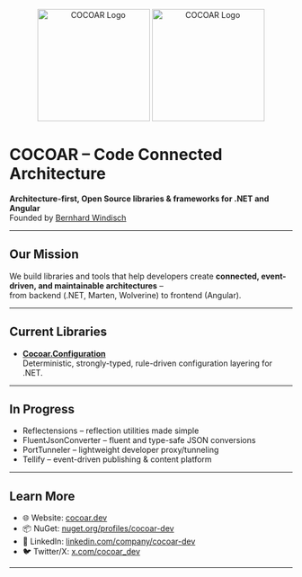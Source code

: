 <p align="center">
  <img src="profile/cocoar-logo-light.svg#gh-dark-mode-only" width="200" alt="COCOAR Logo">
  <img src="profile/cocoar-logo-dark.svg#gh-light-mode-only" width="200" alt="COCOAR Logo">
</p>

# COCOAR – Code Connected Architecture

**Architecture-first, Open Source libraries & frameworks for .NET and Angular**  
Founded by [Bernhard Windisch](https://github.com/windischb)

---

## Our Mission
We build libraries and tools that help developers create **connected, event-driven, and maintainable architectures** –  
from backend (.NET, Marten, Wolverine) to frontend (Angular).

---

## Current Libraries
- [**Cocoar.Configuration**](https://github.com/cocoar-dev/Cocoar.Configuration)  
  Deterministic, strongly-typed, rule-driven configuration layering for .NET.  

---

## In Progress
- Reflectensions – reflection utilities made simple  
- FluentJsonConverter – fluent and type-safe JSON conversions  
- PortTunneler – lightweight developer proxy/tunneling  
- Tellify – event-driven publishing & content platform  

---

## Learn More
- 🌐 Website: [cocoar.dev](https://cocoar.dev)  
- 📦 NuGet: [nuget.org/profiles/cocoar-dev](https://www.nuget.org/profiles/cocoar-dev)  
- 💬 LinkedIn: [linkedin.com/company/cocoar-dev](https://www.linkedin.com/company/cocoar-dev)  
- 🐦 Twitter/X: [x.com/cocoar_dev](https://x.com/cocoar_dev)  

---
